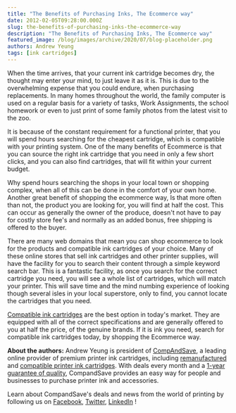 ```yaml
---
title: "The Benefits of Purchasing Inks, The Ecommerce way"
date: 2012-02-05T09:28:00.000Z
slug: the-benefits-of-purchasing-inks-the-ecommerce-way
description: "The Benefits of Purchasing Inks, The Ecommerce way"
featured_image: /blog/images/archive/2020/07/blog-placeholder.png
authors: Andrew Yeung
tags: [ink cartridges]
---
```


When the time arrives, that your current ink cartridge becomes dry, the thought may enter your mind, to just leave it as it is. This is due to the overwhelming expense that you could endure, when purchasing replacements. In many homes throughout the world, the family computer is used on a regular basis for a variety of tasks, Work Assignments, the school homework or even to just print of some family photos from the latest visit to the zoo. 

It is because of the constant requirement for a functional printer, that you will spend hours searching for the cheapest cartridge, which is compatible with your printing system. One of the many benefits of Ecommerce is that you can source the right ink cartridge that you need in only a few short clicks, and you can also find cartridges, that will fit within your current budget. 

Why spend hours searching the shops in your local town or shopping complex, when all of this can be done in the comfort of your own home. Another great benefit of shopping the ecommerce way, Is that more often than not, the product you are looking for, you will find at half the cost. This can occur as generally the owner of the produce, doesn't not have to pay for costly store fee's and normally as an added bonus, free shipping is offered to the buyer.

There are many web domains that mean you can shop ecommerce to look for the products and compatible ink cartridges of your choice. Many of these online stores that sell ink cartridges and other printer supplies, will have the facility for you to search their content through a simple keyword search bar. This is a fantastic facility, as once you search for the correct cartridge you need, you will see a whole list of cartridges, which will match your printer. This will save time and the mind numbing experience of looking though several isles in your local superstore, only to find, you cannot locate the cartridges that you need. 

[Compatible ink cartridges](https://www.compandsave.com/) are the best option in today's market. They are equipped with all of the correct specifications and are generally offered to you at half the price, of the genuine brands. If it is ink you need, search for compatible ink cartridges today, by shopping the Ecommerce way.

  
**About the authors:** Andrew Yeung is president of [CompAndSave](https://www.compandsave.com/), a leading online provider of premium printer ink cartridges, including [remanufactured](https://www.compandsave.com/help) and [compatible printer ink cartridges](https://www.compandsave.com/help). With deals every month and a [1-year guarantee of quality](https://www.compandsave.com/help), CompandSave provides an easy way for people and businesses to purchase printer ink and accessories.

Learn about CompandSave's deals and news from the world of printing by following us on [Facebook](https://www.facebook.com/compandsave.ink), [Twitter](https://twitter.com/compandsave), [LinkedIn](https://www.linkedin.com) !